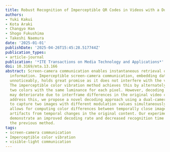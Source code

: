 ```yaml
---
title: Robust Recognition of Imperceptible QR Codes in Videos with a Dual-Camera Smartphone
authors:
- Yuki Kakui
- Kota Araki
- Changyo Han
- Shogo Fukushima
- Takeshi Naemura
date: '2025-01-01'
publishDate: '2025-04-26T15:45:28.517744Z'
publication_types:
- article-journal
publication: '*ITE Transactions on Media Technology and Applications*'
doi: 10.3169/mta.13.166
abstract: Screen-camera communication enables instantaneous retrieval of on-screen
  information. Imperceptible screen-camera communication, embedding data in videos
  unnoticeably, holds great promise as it does not interfere with the viewing experience.
  The imperceptible color vibration method achieves this by alternately displaying
  two colors with the same luminance for each pixel. However, decoding performance
  may deteriorate due to interframe differences in the original video content. To
  address this, we propose a novel decoding approach using a dual-camera smartphone
  to capture two images with different modulation values simultaneously. This method
  allows for computing color differences between temporally close images, reducing
  artifacts from temporal changes in the original content. Our experimental results
  demonstrate an improved decoding rate and decreased recognition time compared to
  the previous method.
tags:
- screen-camera communication
- Imperceptible color vibration
- visible-light communication
---
```

